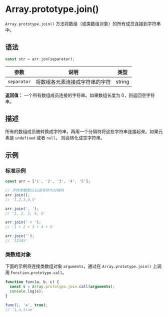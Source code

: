 # Array.prototype.join()

`Array.prototype.join()` 方法将数组（或类数组对象）的所有成员连接到字符串中。

## 语法

```js
const str = arr.jon(separator);
```

|    参数     |              说明              |  类型  |
| :---------: | :----------------------------: | :----: |
| `separator` | 将数组各元素连接成字符串的字符 | string |

**返回值：** 一个所有数组成员连接的字符串。如果数组长度为 0，则返回空字符串。

## 描述

所有的数组成员被转换成字符串，再用一个分隔符将这些字符串连接起来。如果元素是 `undefined` 或者 `null`， 则会转化成空字符串。

## 示例

### 标准示例

```js
const arr = ['1', '2', '3', '4', '5'];

// 不传参数默认以逗号作为分隔符
arr.join();
// '1,2,3,4,5'

arr.join(', ');
// '1, 2, 3, 4, 5'

arr.join(' + ');
// '1 + 2 + 3 + 4 + 5'

arr.join('');
// '12345'
```

### 类数组对象

下面的示例将连接类数组对象 `arguments`，通过在 `Array.prototype.join()` 上调用 `Function.prototype.call`。

```js
function func(a, b, c) {
  const s = Array.prototype.join.call(arguments);
  console.log(s);
}

func(1, 'a', true);
// '1,a,true'
```
